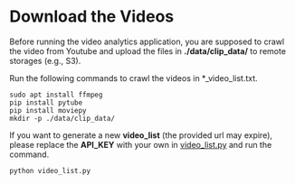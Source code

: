 # Download the Videos

Before running the video analytics application, you are supposed to crawl the video from Youtube and upload the files in **./data/clip_data/** to remote storages (e.g., S3).

Run the following commands to crawl the videos in *_video_list.txt.
```
sudo apt install ffmpeg
pip install pytube
pip install moviepy
mkdir -p ./data/clip_data/

```
If you want to generate a new **video_list** (the provided url may expire), please replace the **API_KEY** with your own in [video_list.py](./video_list.py) and run the command.
```
python video_list.py
```